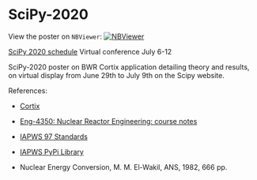 # SciPy-2020

View the poster on `NBViewer`: [![NBViewer](https://raw.githubusercontent.com/jupyter/design/master/logos/Badges/nbviewer_badge.svg)](https://nbviewer.jupyter.org/github/dpploy/scipy-2020/blob/master/poster.ipynb)

[SciPy 2020 schedule](https://www.scipy2020.scipy.org/schedule)
Virtual conference July 6-12

SciPy-2020 poster on BWR Cortix application detailing theory and results, on virtual display from June 29th to July 9th on the Scipy website.

References:

 + [Cortix](https://cortix.org/)
 + [Eng-4350: Nuclear Reactor Engineering: course notes](https://github.com/dpploy/engy-4350)

 + [IAPWS 97 Standards](http://www.iapws.org/relguide/IF97-Rev.html)

 + [IAPWS PyPi Library](https://pypi.org/project/iapws/)

 + Nuclear Energy Conversion, M. M. El-Wakil, ANS, 1982, 666 pp.
